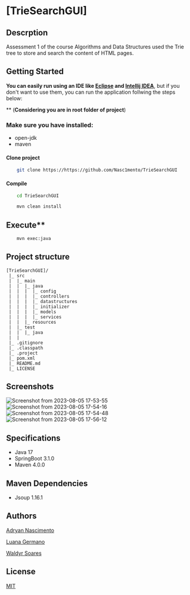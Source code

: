 # [TrieSearchGUI]

## Descrption

Assessment 1 of the course Algorithms and Data Structures used the Trie tree to store and search the content of HTML pages.

## Getting Started

**You can easily run using an IDE like [Eclipse](https://www.eclipse.org/downloads/) and [Intellij IDEA](https://www.jetbrains.com/idea/download/)**, but if you don't want to use them, you can run the application follwing the steps below:

** (**Considering you are in root folder of project**)

### Make sure you have installed:

- open-jdk
- maven

#### Clone project

```bash
    git clone https://https://github.com/Nasc1mento/TrieSearchGUI
```
#### Compile
``` bash
    cd TrieSearchGUI
```

```bash
    mvn clean install
```

#### 

## Execute**

```bash
    mvn exec:java
```

## Project structure

    [TrieSearchGUI]/
     |_ src
     |  |_ main 
     |  |  |_ java
     |  |  |  |_ config
     |  |  |  |_ controllers
     |  |  |  |_ datastructures
     |  |  |  |_ initializer
     |  |  |  |_ models
     |  |  |  |_ services
     |  |  |_ resources 
     |  |_ test 
     |  |  |_ java 
     |  |
     |_ .gitignore
     |_ .classpath
     |_ .project
     |_ pom.xml
     |_ README.md
     |_ LICENSE

## Screenshots

![Screenshot from 2023-08-05 17-53-55](https://github.com/Nasc1mento/TrieSearchGUI/assets/88512599/070705e6-f06d-4d7e-84a5-767cd8eedc91)
![Screenshot from 2023-08-05 17-54-16](https://github.com/Nasc1mento/TrieSearchGUI/assets/88512599/345c1b2e-bd23-4762-aed2-756dec37a8a3)
![Screenshot from 2023-08-05 17-54-48](https://github.com/Nasc1mento/TrieSearchGUI/assets/88512599/35398d17-7836-4ce4-abb3-9d2792b1d264)
![Screenshot from 2023-08-05 17-56-12](https://github.com/Nasc1mento/TrieSearchGUI/assets/88512599/2a9682f7-ca36-4453-9072-5e264b87b5da)


## Specifications

- Java 17
- SpringBoot 3.1.0
- Maven 4.0.0

## Maven Dependencies

- Jsoup 1.16.1

## Authors

[Adryan Nascimento](https://github.com/Nasc1mento)

[Luana Germano](https://github.com/LuanaGerm4no)

[Waldyr Soares](https://github.com/waldyrssf)
## License
[MIT](https://github.com/Nasc1mento/TrieSearchGUI/blob/main/LICENSE)

